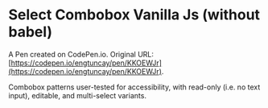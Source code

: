 # Select Combobox Vanilla Js (without babel)

A Pen created on CodePen.io. Original URL: [https://codepen.io/engtuncay/pen/KKOEWJr](https://codepen.io/engtuncay/pen/KKOEWJr).

Combobox patterns user-tested for accessibility, with read-only (i.e. no text input), editable, and multi-select variants.
